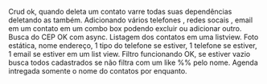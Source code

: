 Crud ok, quando deleta um contato varre todas suas dependências deletando as também.
Adicionando vários telefones , redes socais , email em um contato em um combo box podendo excluir ou adicionar outro.
Busca do CEP OK com async.
Listagem dos contatos em uma listview.
Foto estática, nome endereço, 1 tipo do telefone se estiver, 1 telefone se estiver, 1 email se estiver em um list view.
Filtro funcionando OK, se estiver vazio busca todos cadastrados se não filtra com um like %% pelo nome.
Agenda intregada somente o nome do contatos por enquanto.
